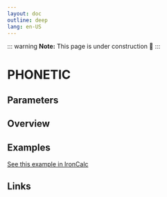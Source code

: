 ```yaml
---
layout: doc
outline: deep
lang: en-US
---
```


::: warning
**Note:** This page is under construction 🚧
:::

# PHONETIC

## Parameters

## Overview

## Examples

[See this example in IronCalc](https://app.ironcalc.com/?filename=phonetic)

## Links